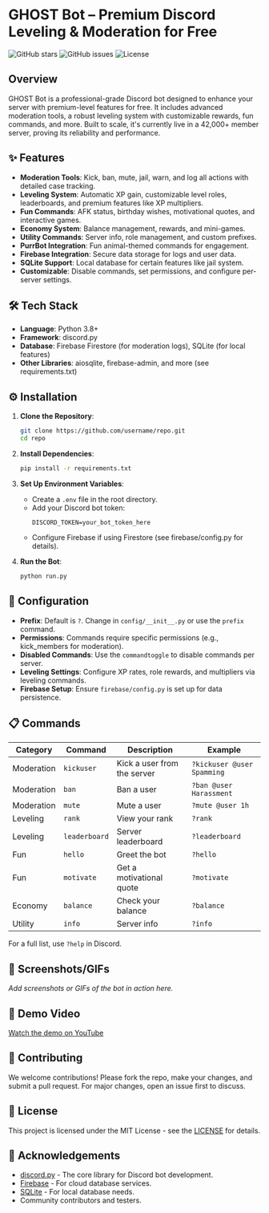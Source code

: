 # GHOST Bot – Premium Discord Leveling & Moderation for Free

![GitHub stars](https://img.shields.io/github/stars/username/repo.svg)
![GitHub issues](https://img.shields.io/github/issues/username/repo.svg)
![License](https://img.shields.io/badge/license-MIT-blue.svg)

## Overview

GHOST Bot is a professional-grade Discord bot designed to enhance your server with premium-level features for free. It includes advanced moderation tools, a robust leveling system with customizable rewards, fun commands, and more. Built to scale, it's currently live in a 42,000+ member server, proving its reliability and performance.

## ✨ Features

- **Moderation Tools**: Kick, ban, mute, jail, warn, and log all actions with detailed case tracking.
- **Leveling System**: Automatic XP gain, customizable level roles, leaderboards, and premium features like XP multipliers.
- **Fun Commands**: AFK status, birthday wishes, motivational quotes, and interactive games.
- **Economy System**: Balance management, rewards, and mini-games.
- **Utility Commands**: Server info, role management, and custom prefixes.
- **PurrBot Integration**: Fun animal-themed commands for engagement.
- **Firebase Integration**: Secure data storage for logs and user data.
- **SQLite Support**: Local database for certain features like jail system.
- **Customizable**: Disable commands, set permissions, and configure per-server settings.

## 🛠️ Tech Stack

- **Language**: Python 3.8+
- **Framework**: discord.py
- **Database**: Firebase Firestore (for moderation logs), SQLite (for local features)
- **Other Libraries**: aiosqlite, firebase-admin, and more (see requirements.txt)

## ⚙️ Installation

1. **Clone the Repository**:
   ```bash
   git clone https://github.com/username/repo.git
   cd repo
   ```

2. **Install Dependencies**:
   ```bash
   pip install -r requirements.txt
   ```

3. **Set Up Environment Variables**:
   - Create a `.env` file in the root directory.
   - Add your Discord bot token:
     ```
     DISCORD_TOKEN=your_bot_token_here
     ```
   - Configure Firebase if using Firestore (see firebase/config.py for details).

4. **Run the Bot**:
   ```bash
   python run.py
   ```

## 🔧 Configuration

- **Prefix**: Default is `?`. Change in `config/__init__.py` or use the `prefix` command.
- **Permissions**: Commands require specific permissions (e.g., kick_members for moderation).
- **Disabled Commands**: Use the `commandtoggle` to disable commands per server.
- **Leveling Settings**: Configure XP rates, role rewards, and multipliers via leveling commands.
- **Firebase Setup**: Ensure `firebase/config.py` is set up for data persistence.

## 📋 Commands

| Category | Command | Description | Example |
|----------|---------|-------------|---------|
| Moderation | `kickuser` | Kick a user from the server | `?kickuser @user Spamming` |
| Moderation | `ban` | Ban a user | `?ban @user Harassment` |
| Moderation | `mute` | Mute a user | `?mute @user 1h` |
| Leveling | `rank` | View your rank | `?rank` |
| Leveling | `leaderboard` | Server leaderboard | `?leaderboard` |
| Fun | `hello` | Greet the bot | `?hello` |
| Fun | `motivate` | Get a motivational quote | `?motivate` |
| Economy | `balance` | Check your balance | `?balance` |
| Utility | `info` | Server info | `?info` |

For a full list, use `?help` in Discord.

## 📸 Screenshots/GIFs

*Add screenshots or GIFs of the bot in action here.*

## 🎥 Demo Video

[Watch the demo on YouTube](https://www.youtube.com/watch?v=placeholder)

## 🤝 Contributing

We welcome contributions! Please fork the repo, make your changes, and submit a pull request. For major changes, open an issue first to discuss.

## 📄 License

This project is licensed under the MIT License - see the [LICENSE](https://github.com/raeesrind/GHOST-BOT/tree/main?tab=MIT-1-ov-file) for details.

## 🙏 Acknowledgements

- [discord.py](https://github.com/Rapptz/discord.py) - The core library for Discord bot development.
- [Firebase](https://firebase.google.com/) - For cloud database services.
- [SQLite](https://www.sqlite.org/) - For local database needs.
- Community contributors and testers.
